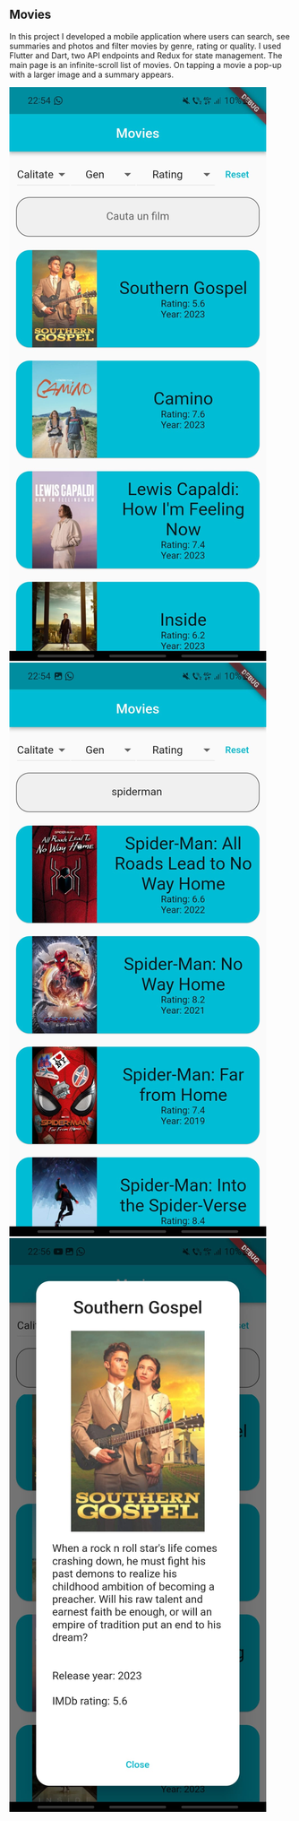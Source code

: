 ## Movies

In this project I developed a mobile application where users can search, see summaries and photos and filter movies by
genre, rating or quality. I used Flutter and Dart, two API endpoints and Redux for state
management. The main page is an infinite-scroll list of movies. On tapping a movie a pop-up with a larger image and a
summary appears.

![alt text](assets/photo1.jpg)
![alt text](assets/photo2.jpg)
![alt text](assets/photo3.jpg)
